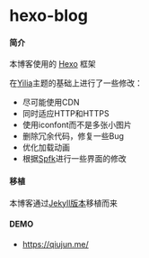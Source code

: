 hexo-blog
================

#### 简介

本博客使用的 [Hexo](https://hexo.io) 框架

在[Yilia](https://github.com/litten/hexo-theme-yilia)主题的基础上进行了一些修改：
* 尽可能使用CDN
* 同时适应HTTP和HTTPS
* 使用iconfont而不是多张小图片
* 删除冗余代码，修复一些Bug
* 优化加载动画
* 根据[Spfk](https://github.com/luuman/hexo-theme-spfk)进行一些界面的修改

#### 移植

本博客通过[Jekyll版本](https://github.com/qious/jekyll-blog)移植而来

#### DEMO

* https://qiujun.me/
